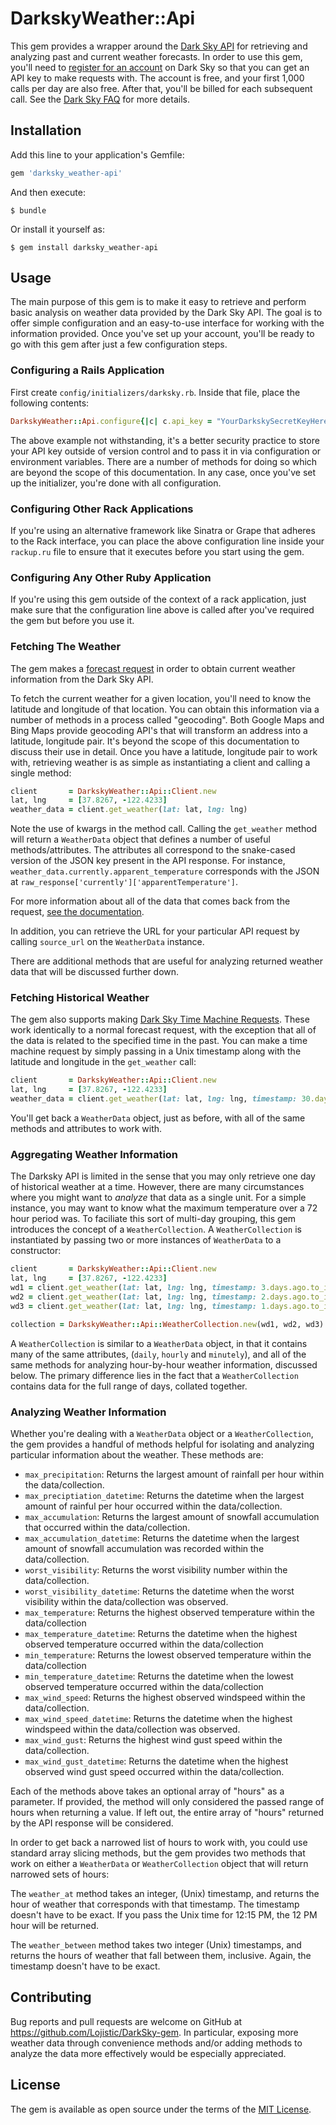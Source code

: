 # DarkskyWeather::Api

This gem provides a wrapper around the [Dark Sky API](https://darksky.net/dev) for retrieving and analyzing past and current weather forecasts. In order to use this gem, you'll need to [register for an account](https://darksky.net/dev/register) on Dark Sky so that you can get an API key to make requests with. The account is free, and your first 1,000 calls per day are also free. After that, you'll be billed for each subsequent call. See the [Dark Sky FAQ](https://darksky.net/dev/docs/faq) for more details.


## Installation

Add this line to your application's Gemfile:

```ruby
gem 'darksky_weather-api'
```

And then execute:

    $ bundle

Or install it yourself as:

    $ gem install darksky_weather-api

## Usage

The main purpose of this gem is to make it easy to retrieve and perform basic analysis on weather data provided by the Dark Sky API. The goal is to offer simple configuration and an easy-to-use interface for working with the information provided. Once you've set up your account, you'll be ready to go with this gem after just a few configuration steps.

### Configuring a Rails Application

First create `config/initializers/darksky.rb`. Inside that file, place the following contents:

```ruby
DarkskyWeather::Api.configure{|c| c.api_key = "YourDarkskySecretKeyHere" }
```

The above example not withstanding, it's a better security practice to store your API key outside of version control and to pass it in via configuration or environment variables. There are a number of methods for doing so which are beyond the scope of this documentation. In any case, once you've set up the initializer, you're done with all configuration.

### Configuring Other Rack Applications

If you're using an alternative framework like Sinatra or Grape that adheres to the Rack interface, you can place the above configuration line inside your `rackup.ru` file to ensure that it executes before you start using the gem.

### Configuring Any Other Ruby Application

If you're using this gem outside of the context of a rack application, just make sure that the configuration line above is called after you've required the gem but before you use it.

### Fetching The Weather

The gem makes a [forecast request](https://darksky.net/dev/docs#forecast-request) in order to obtain current weather information from the Dark Sky API.

To fetch the current weather for a given location, you'll need to know the latitude and longitude of that location. You can obtain this information via a number of methods in a process called "geocoding". Both Google Maps and Bing Maps provide geocoding API's that will transform an address into a latitude, longitude pair. It's beyond the scope of this documentation to discuss their use in detail. Once you have a latitude, longitude pair to work with, retrieving weather is as simple as instantiating a client and calling a single method:

```ruby
client       = DarkskyWeather::Api::Client.new
lat, lng     = [37.8267, -122.4233]
weather_data = client.get_weather(lat: lat, lng: lng)
```

Note the use of kwargs in the method call. Calling the `get_weather` method will return a `WeatherData` object that defines a number of useful methods/attributes. The attributes all correspond to the snake-cased version of the JSON key present in the API response. For instance, `weather_data.currently.apparent_temperature` corresponds with the JSON at `raw_response['currently']['apparentTemperature']`.

For more information about all of the data that comes back from the request, [see the documentation](https://darksky.net/dev/docs).

In addition, you can retrieve the URL for your particular API request by calling `source_url` on the `WeatherData` instance.

There are additional methods that are useful for analyzing returned weather data that will be discussed further down.

### Fetching Historical Weather

The gem also supports making [Dark Sky Time Machine Requests](https://darksky.net/dev/docs#time-machine-request). These work identically to a normal forecast request, with the exception that all of the data is related to the specified time in the past. You can make a time machine request by simply passing in a Unix timestamp along with the latitude and longitude in the `get_weather` call:

```ruby
client       = DarkskyWeather::Api::Client.new
lat, lng     = [37.8267, -122.4233]
weather_data = client.get_weather(lat: lat, lng: lng, timestamp: 30.days.ago.to_i)
```

You'll get back a `WeatherData` object, just as before, with all of the same methods and attributes to work with.

### Aggregating Weather Information

The Darksky API is limited in the sense that you may only retrieve one day of historical weather at a time. However, there are many circumstances where you might want to _analyze_ that data as a single unit. For a simple instance, you may want to know what the maximum temperature over a 72 hour period was. To faciliate this sort of multi-day grouping, this gem introduces the concept of a `WeatherCollection`. A `WeatherCollection` is instantiated by passing two or more instances of `WeatherData` to a constructor:

```ruby
client       = DarkskyWeather::Api::Client.new
lat, lng     = [37.8267, -122.4233]
wd1 = client.get_weather(lat: lat, lng: lng, timestamp: 3.days.ago.to_i)
wd2 = client.get_weather(lat: lat, lng: lng, timestamp: 2.days.ago.to_i)
wd3 = client.get_weather(lat: lat, lng: lng, timestamp: 1.days.ago.to_i)

collection = DarkskyWeather::Api::WeatherCollection.new(wd1, wd2, wd3)
```

A `WeatherCollection` is similar to a `WeatherData` object, in that it contains many of the same attributes, (`daily`, `hourly` and `minutely`), and all of the same methods for analyzing hour-by-hour weather information, discussed below. The primary difference lies in the fact that a `WeatherCollection` contains data for the full range of days, collated together.

### Analyzing Weather Information

Whether you're dealing with a `WeatherData` object or a `WeatherCollection`, the gem provides a handful of methods helpful for isolating and analyzing particular information about the weather. These methods are:

* `max_precipitation`: Returns the largest amount of rainfall per hour within the data/collection.
* `max_preciptiation_datetime`: Returns the datetime when the largest amount of rainful per hour occurred within the data/collection.
* `max_accumulation`: Returns the largest amount of snowfall accumulation that occurred within the data/collection.
* `max_accumulation_datetime`: Returns the datetime when the largest amount of snowfall accumulation was recorded within the data/collection.
* `worst_visibility`: Returns the worst visibility number within the data/collection.
* `worst_visibility_datetime`: Returns the datetime when the worst visibility within the data/collection was observed.
* `max_temperature`: Returns the highest observed temperature within the data/collection
* `max_temperature_datetime`: Returns the datetime when the highest observed temperature occurred within the data/collection
* `min_temperature`: Returns the lowest observed temperature within the data/collection
* `min_temperature_datetime`: Returns the datetime when the lowest observed temperature occurred within the data/collection
* `max_wind_speed`: Returns the highest observed windspeed within the data/collection.
* `max_wind_speed_datetime`: Returns the datetime when the highest windspeed within the data/collection was observed.
* `max_wind_gust`: Returns the highest wind gust speed within the data/collection.
* `max_wind_gust_datetime`: Returns the datetime when the highest observed wind gust speed occurred within the data/collection.

Each of the methods above takes an optional array of "hours" as a parameter. If provided, the method will only considered the passed range of hours when returning a value. If left out, the entire array of "hours" returned by the API response will be considered.

In order to get back a narrowed list of hours to work with, you could use standard array slicing methods, but the gem provides two methods that work on either a `WeatherData` or `WeatherCollection` object that will return narrowed sets of hours:

The `weather_at` method takes an integer, (Unix) timestamp, and returns the hour of weather that corresponds with that timestamp. The timestamp doesn't have to be exact. If you pass the Unix time for 12:15 PM, the 12 PM hour will be returned.

The `weather_between` method takes two integer (Unix) timestamps, and returns the hours of weather that fall between them, inclusive. Again, the timestamp doesn't have to be exact.

## Contributing

Bug reports and pull requests are welcome on GitHub at https://github.com/Lojistic/DarkSky-gem. In particular, exposing more weather data through convenience methods and/or adding methods to analyze the data more effectively would be especially appreciated.

## License

The gem is available as open source under the terms of the [MIT License](https://opensource.org/licenses/MIT).
